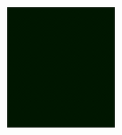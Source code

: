 <div align=center>
   <img src="https://raw.githubusercontent.com/slouchd/slouchd/main/slouch-glider.gif" width="50%" height="50%">
</div>
